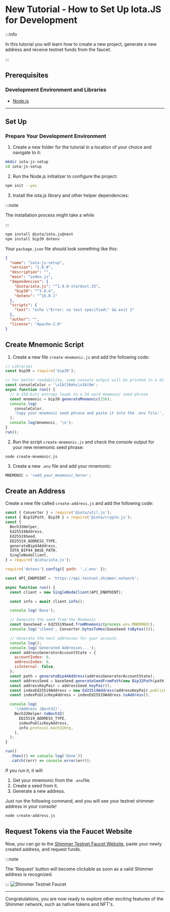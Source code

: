 # New Tutorial - How to Set Up Iota.JS for Development

:::info

In this tutorial you will learn how to create a new project, generate a new address and receive testnet funds from the faucet.

:::

## Prerequisites

### Development Environment and Libraries

- [Node.js](https://nodejs.org/en/)

---

## Set Up

### Prepare Your Development Environment

1. Create a new folder for the tutorial in a location of your choice and navigate to it:

```bash
mkdir iota-js-setup
cd iota-js-setup
```

2. Run the Node.js initializer to configure the project:

```bash
npm init --yes
```

3. Install the iota.js library and other helper dependencies:

:::note

The installation process might take a while

:::

```bash
npm install @iota/iota.js@next
npm install bip39 dotenv
```

Your `package.json` file should look something like this:

```json
{
  "name": "iota-js-setup",
  "version": "1.0.0",
  "description": "",
  "main": "index.js",
  "dependencies": {
    "@iota/iota.js": "^1.9.0-stardust.25",
    "bip39": "^3.0.4",
    "dotenv": "^16.0.1"
  },
  "scripts": {
    "test": "echo \"Error: no test specified\" && exit 1"
  },
  "author": "",
  "license": "Apache-2.0"
}
```

## Create Mnemonic Script

1. Create a new file `create-mnemonic.js` and add the following code:

```javascript
// Libraries
const bip39 = require('bip39');

// For better readability, some console output will be printed in a different color
const consoleColor = '\x1b[36m%s\x1b[0m';
async function run() {
  // A 256-bits entropy leads to a 24 word mnemonic seed phrase
  const mnemonic = bip39.generateMnemonic(256);
  console.log(
    consoleColor,
    'Copy your mnemonic seed phrase and paste it into the .env file:',
  );
  console.log(mnemonic, '\n');
}
run();
```

2. Run the script `create-mnemonic.js` and check the console output for your new mnemonic seed phrase:

```console
node create-mnemonic.js
```

3. Create a new `.env` file and add your mnemonic:

```javascript
MNEMONIC = '<add_your_mnemonic_here>';
```

## Create an Address

Create a new file called `create-address.js` and add the following code:

```javascript
const { Converter } = require('@iota/util.js');
const { Bip32Path, Bip39 } = require('@iota/crypto.js');
const {
  Bech32Helper,
  Ed25519Address,
  Ed25519Seed,
  ED25519_ADDRESS_TYPE,
  generateBip44Address,
  IOTA_BIP44_BASE_PATH,
  SingleNodeClient,
} = require('@iota/iota.js');

require('dotenv').config({ path: './.env' });

const API_ENDPOINT = 'https://api.testnet.shimmer.network';

async function run() {
  const client = new SingleNodeClient(API_ENDPOINT);

  const info = await client.info();

  console.log('Base');

  // Generate the seed from the Mnemonic
  const baseSeed = Ed25519Seed.fromMnemonic(process.env.MNEMONIC);
  console.log('\tSeed', Converter.bytesToHex(baseSeed.toBytes()));

  // Generate the next addresses for your account.
  console.log();
  console.log('Generated Addresses...');
  const addressGeneratorAccountState = {
    accountIndex: 0,
    addressIndex: 0,
    isInternal: false,
  };
  const path = generateBip44Address(addressGeneratorAccountState);
  const addressSeed = baseSeed.generateSeedFromPath(new Bip32Path(path));
  const addressKeyPair = addressSeed.keyPair();
  const indexEd25519Address = new Ed25519Address(addressKeyPair.publicKey);
  const indexPublicKeyAddress = indexEd25519Address.toAddress();

  console.log(
    '\tAddress (Bech32)',
    Bech32Helper.toBech32(
      ED25519_ADDRESS_TYPE,
      indexPublicKeyAddress,
      info.protocol.bech32Hrp,
    ),
  );
}

run()
  .then(() => console.log('Done'))
  .catch((err) => console.error(err));
```

If you run it, it will:

1. Get your mnemonic from the `.env`file.
2. Create a seed from it.
3. Generate a new address.

Just run the following command, and you will see your testnet shimmer address in your console!

```bash
node create-address.js
```

## Request Tokens via the Faucet Website

Now, you can go to the [Shimmer Testnet Faucet Website](https://faucet.testnet.shimmer.network/), paste your newly created address, and request funds.

:::note

The 'Request' button will become clickable as soon as a valid Shimmer address is recognized.

:::
![Shimmer Testnet Faucet](/shimmer-testnet-faucet.png)

---

Congratulations, you are now ready to explore other exciting features of the Shimmer network, such as native tokens and NFT's.
